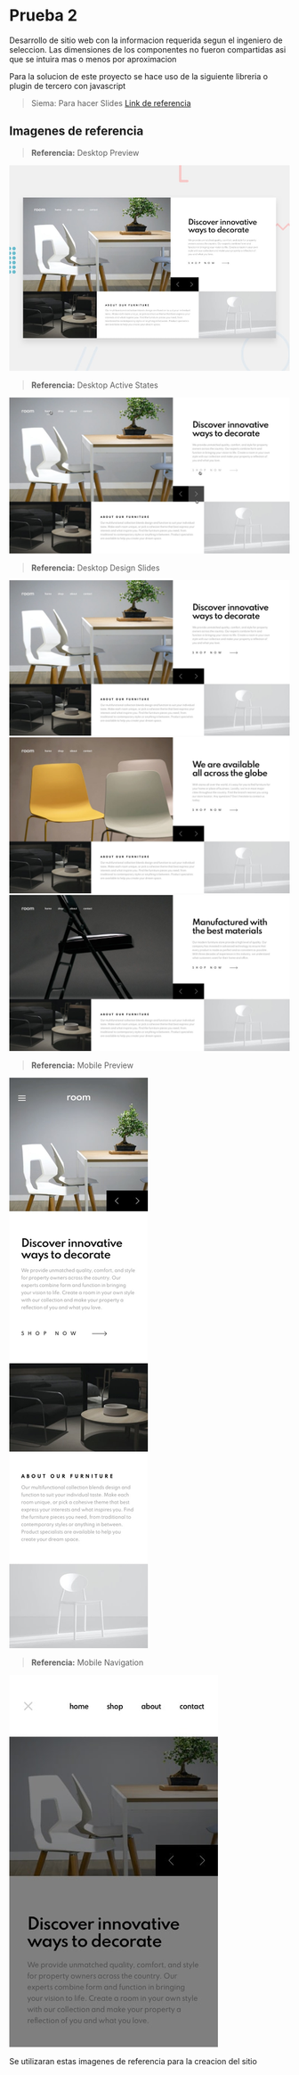 # Prueba 2

Desarrollo de sitio web con la informacion requerida segun el ingeniero de seleccion. Las dimensiones de los componentes no fueron compartidas asi que se intuira mas o menos por aproximacion

Para la solucion de este proyecto se hace uso de la siguiente libreria o plugin de tercero con javascript
> Siema: Para hacer Slides [Link de referencia](https://pawelgrzybek.github.io/siema/)


## Imagenes de referencia
> **Referencia:** Desktop Preview

![desktop-preview](./referencia/desktop-preview.jpg)

> **Referencia:** Desktop Active States

![desktop-preview](./referencia/active-states.jpg)

> **Referencia:** Desktop Design Slides

![desktop-preview](./referencia/desktop-design-slide-1.jpg)
![desktop-preview](./referencia/desktop-design-slide-2.jpg)
![desktop-preview](./referencia/desktop-design-slide-3.jpg)

> **Referencia:** Mobile Preview

![desktop-preview](./referencia/mobile-design.jpg)

> **Referencia:** Mobile Navigation

![desktop-preview](./referencia/mobile-navigation.jpg)

Se utilizaran estas imagenes de referencia para la creacion del sitio